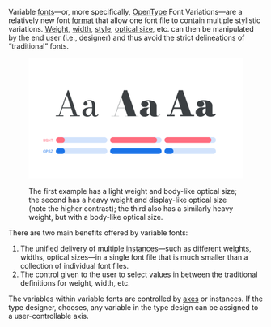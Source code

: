 
Variable [fonts](/glossary/font)—or, more specifically, [OpenType](/glossary/open_type) Font Variations—are a relatively new font [format](/glossary/font_format) that allow one font file to contain multiple stylistic variations. [Weight](/glossary/weight), [width](/glossary/width), [style](/glossary/style), [optical size](/glossary/optical_sizes), etc. can then be manipulated by the end user (i.e., designer) and thus avoid the strict delineations of “traditional” fonts.

<figure>

![Three different examples of “Aa”, each with a their variable axes adjusted. The first has a light weight and body-like optical size; the second has a heavy weight and display-like optical size (with a higher stroke contrast); the third also has a similarly heavy weight, but with a body-like optical size.](images/thumbnail.svg)
<figcaption>The first example has a light weight and body-like optical size; the second has a heavy weight and display-like optical size (note the higher contrast); the third also has a similarly heavy weight, but with a body-like optical size.</figcaption>

</figure>

There are two main benefits offered by variable fonts:

1. The unified delivery of multiple [instances](/glossary/instance)—such as different weights, widths, optical sizes—in a single font file that is much smaller than a collection of individual font files.
2. The control given to the user to select values in between the traditional definitions for weight, width, etc.

The variables within variable fonts are controlled by [axes](/glossary/axis_in_variable_fonts) or instances. If the type designer, chooses, any variable in the type design can be assigned to a user-controllable axis.
